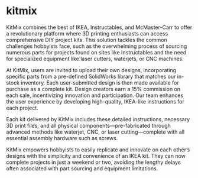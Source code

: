 # kitmix
KitMix combines the best of IKEA, Instructables, and McMaster-Carr to offer a revolutionary platform where 3D printing enthusiasts can access comprehensive DIY project kits. This solution tackles the common challenges hobbyists face, such as the overwhelming process of sourcing numerous parts for projects found on sites like Instructables and the need for specialized equipment like laser cutters, waterjets, or CNC machines.

At KitMix, users are invited to upload their own designs, incorporating specific parts from a pre-defined SolidWorks library that matches our in-stock inventory. Each user-submitted design is then made available for purchase as a complete kit. Design creators earn a 15% commission on each sale, incentivizing innovation and participation. Our team enhances the user experience by developing high-quality, IKEA-like instructions for each project.

Each kit delivered by KitMix includes these detailed instructions, necessary 3D print files, and all physical components—pre-fabricated through advanced methods like waterjet, CNC, or laser cutting—complete with all essential assembly hardware such as screws.

KitMix empowers hobbyists to easily replicate and innovate on each other’s designs with the simplicity and convenience of an IKEA kit. They can now complete projects in just a weekend or two, avoiding the lengthy delays often associated with part sourcing and equipment limitations.
